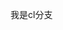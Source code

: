 <!--
 * @Descripttion: 
 * @version: 
 * @Author: 程
 * @Date: 2023-09-13 19:34:06
 * @LastEditors: 程
 * @LastEditTime: 2023-09-13 19:34:34
-->
我是cl分支